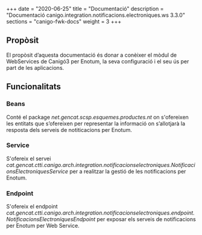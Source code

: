 +++
date        = "2020-06-25"
title       = "Documentació"
description = "Documentació canigo.integration.notificacions.electroniques.ws 3.3.0"
sections    = "canigo-fwk-docs"
weight      = 3
+++

## Propòsit

El propòsit d’aquesta documentació és donar a conèixer el mòdul de WebServices de Canigó3 per Enotum, la seva configuració i el seu ús per part de les aplicacions.

## Funcionalitats

### Beans

Conté el package *net.gencat.scsp.esquemes.productes.nt* on s'ofereixen les entitats que s’ofereixen per representar la informació on s’allotjarà la resposta dels serveis de notiticacions per Enotum.

### Service

S'ofereix el servei *cat.gencat.ctti.canigo.arch.integration.notificacionselectroniques.NotificacionsElectroniquesService* per a realitzar la gestió de les notificacions per Enotum.

### Endpoint

S'ofereix el endpoint *cat.gencat.ctti.canigo.arch.integration.notificacionselectroniques.endpoint.NotificacionsElectroniquesEndpoint* per exposar els serveis de notificacions per Enotum per Web Service.
